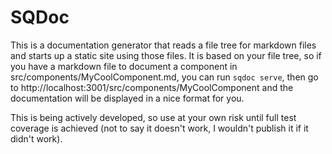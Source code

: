 # SQDoc

This is a documentation generator that reads a file tree for markdown files and starts up a static site using those files. It is based on your file tree, so if you have a markdown file to document a component in src/components/MyCoolComponent.md, you can run `sqdoc serve`, then go to http://localhost:3001/src/components/MyCoolComponent and the documentation will be displayed in a nice format for you. 

This is being actively developed, so use at your own risk until full test coverage is achieved (not to say it doesn't work, I wouldn't publish it if it didn't work).